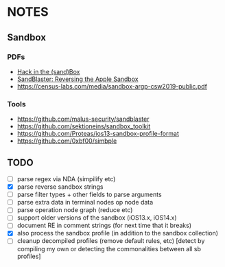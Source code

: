 # NOTES

## Sandbox

### PDFs

- [Hack in the (sand)Box](http://newosxbook.com/files/HITSB.pdf)
- [SandBlaster: Reversing the Apple Sandbox](https://arxiv.org/pdf/1608.04303.pdf)
- https://census-labs.com/media/sandbox-argp-csw2019-public.pdf

### Tools

- https://github.com/malus-security/sandblaster
- https://github.com/sektioneins/sandbox_toolkit
- https://github.com/Proteas/ios13-sandbox-profile-format
- https://github.com/0xbf00/simbple

## TODO

- [ ] parse regex via NDA (simpilify etc)
- [x] parse reverse sandbox strings
- [ ] parse filter types + other fields to parse arguments
- [ ] parse extra data in terminal nodes op node data
- [ ] parse operation node graph (reduce etc)
- [ ] support older versions of the sandbox (iOS13.x, iOS14.x)
- [ ] document RE in comment strings (for next time that it breaks)
- [x] also process the sandbox profile (in addition to the sandbox collection)
- [ ] cleanup decompiled profiles (remove default rules, etc) [detect by compiling my own or detecting the commonalities between all sb profiles]
